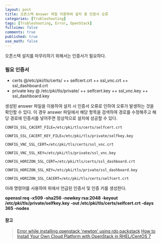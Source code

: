 ```yaml
---
layout: post
title: 오픈스택 Answer 파일 이용하여 설치 중 인증서 오류
categories: [Trubleshooting]
tags: [Trubleshooting, Error, OpenStack]
fullview: false
comments: true
published: true
use_math: false
---
```


오픈스택 설치를 마무리하기 위해서는 인증서가 필요하다.

### 필요 인증서 
+ certs @/etc/pki/tls/certs/ 
++ selfcert.crt
++ ssl_vnc.crt
++ ssl_dashboard.crt
+ private key @ /etc/pki/tls/private/
++ selfcert.key
++ ssl_vnc.key
++ ssl_dashboard.key

생성된 answer 파일을 이용하여 설치 시 인증서 오류로 인하여 오류가 발생하는 것을 확인할 수 있다. 이 경우 answer 파일에서 해당 항목을 검색하여 경로를 수정해주고 해당 경로에 인증서를 넣어주면 정상적으로 설치에 성공할 수 있다.

```
CONFIG_SSL_CACERT_FILE=/etc/pki/tls/certs/selfcert.crt

CONFIG_SSL_CACERT_KEY_FILE=/etc/pki/tls/private/selfkey.key

CONFIG_VNC_SSL_CERT=/etc/pki/tls/certs/ssl_vnc.crt

CONFIG_VNC_SSL_KEY=/etc/pki/tls/private/ssl_vnc.key

CONFIG_HORIZON_SSL_CERT=/etc/pki/tls/certs/ssl_dashboard.crt

CONFIG_HORIZON_SSL_KEY=/etc/pki/tls/private/ssl_dashboard.key

CONFIG_HORIZON_SSL_CACERT=/etc/pki/tls/certs/selfcert.crt
```

아래 명령어를 사용하여 위에서 언급된 인증서 및 인증 키를 생성한다.

**openssl req -x509 -sha256 -newkey rsa:2048 -keyout /etc/pki/tls/private/selfkey.key -out /etc/pki/tls/certs/selfcert.crt -days 365 -nodes**

#### 참고
> [Error while installing openstack 'newton' using rdo packstack](https://ask.openstack.org/en/question/97645/error-while-installing-openstack-newton-using-rdo-packstack/)
>[How to Install Your Own Cloud Platform with OpenStack in RHEL/CentOS 7](http://www.tecmint.com/openstack-installation-guide-rhel-centos/)
